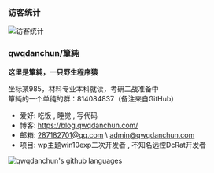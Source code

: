 ### 访客统计

![访客统计](https://count.getloli.com/get/@qwqdanchun "访客统计")

### qwqdanchun/簞純

**这里是簞純，一只野生程序猿**

坐标某985，材料专业本科就读，考研二战准备中  
簞純的一个单纯的群：814084837（备注来自GitHub）

- 爱好: 吃饭 , 睡觉 , 写代码
- 博客: https://blog.qwqdanchun.com/
- 邮箱: 287182701@qq.com \ admin@qwqdanchun.com
- 项目: wp主题win10exp二次开发者 , 不知名远控DcRat开发者

![qwqdanchun's github languages](https://github-readme-stats.vercel.app/api/top-langs/?username=qwqdanchun&layout=compact)
